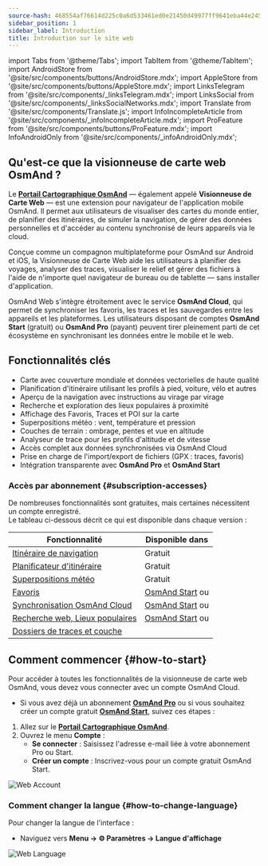 ```yaml
---
source-hash: 468554af76614d225c0a6d533461ed0e21450d49977ff9641eba44e245d32a09
sidebar_position: 1
sidebar_label: Introduction
title: Introduction sur le site web
---
```


import Tabs from '@theme/Tabs';
import TabItem from '@theme/TabItem';
import AndroidStore from '@site/src/components/buttons/AndroidStore.mdx';
import AppleStore from '@site/src/components/buttons/AppleStore.mdx';
import LinksTelegram from '@site/src/components/_linksTelegram.mdx';
import LinksSocial from '@site/src/components/_linksSocialNetworks.mdx';
import Translate from '@site/src/components/Translate.js';
import InfoIncompleteArticle from '@site/src/components/_infoIncompleteArticle.mdx';
import ProFeature from '@site/src/components/buttons/ProFeature.mdx';
import InfoAndroidOnly from '@site/src/components/_infoAndroidOnly.mdx';

<InfoIncompleteArticle/>

## Qu'est-ce que la visionneuse de carte web OsmAnd ?

Le [**Portail Cartographique OsmAnd**](https://osmand.net/map) — également appelé **Visionneuse de Carte Web** — est une extension pour navigateur de l'application mobile OsmAnd. Il permet aux utilisateurs de visualiser des cartes du monde entier, de planifier des itinéraires, de simuler la navigation, de gérer des données personnelles et d'accéder au contenu synchronisé de leurs appareils via le cloud.

Conçue comme un compagnon multiplateforme pour OsmAnd sur Android et iOS, la Visionneuse de Carte Web aide les utilisateurs à planifier des voyages, analyser des traces, visualiser le relief et gérer des fichiers à l'aide de n'importe quel navigateur de bureau ou de tablette — sans installer d'application.

OsmAnd Web s'intègre étroitement avec le service **OsmAnd Cloud**, qui permet de synchroniser les favoris, les traces et les sauvegardes entre les appareils et les plateformes. Les utilisateurs disposant de comptes **OsmAnd Start** (gratuit) ou **OsmAnd Pro** (payant) peuvent tirer pleinement parti de cet écosystème en synchronisant les données entre le mobile et le web.



## Fonctionnalités clés

- Carte avec couverture mondiale et données vectorielles de haute qualité
- Planification d'itinéraire utilisant les profils à pied, voiture, vélo et autres
- Aperçu de la navigation avec instructions au virage par virage
- Recherche et exploration des lieux populaires à proximité
- Affichage des Favoris, Traces et POI sur la carte
- Superpositions météo : vent, température et pression
- Couches de terrain : ombrage, pentes et vue en altitude
- Analyseur de trace pour les profils d'altitude et de vitesse
- Accès complet aux données synchronisées via OsmAnd Cloud
- Prise en charge de l'import/export de fichiers (GPX : traces, favoris)
- Intégration transparente avec **OsmAnd Pro** et **OsmAnd Start**



### Accès par abonnement {#subscription-accesses}

De nombreuses fonctionnalités sont gratuites, mais certaines nécessitent un compte enregistré.  
Le tableau ci-dessous décrit ce qui est disponible dans chaque version :

| Fonctionnalité | Disponible dans |
|--------|--------------|
| [Itinéraire de navigation](./planner.md) | Gratuit |
| [Planificateur d'itinéraire](./planner.md) | Gratuit |
| [Superpositions météo](./web-map.md) | Gratuit |
| [Favoris](./web-map.md) | [OsmAnd Start](https://osmand.net/blog/start) ou <ProFeature/> |
| [Synchronisation OsmAnd Cloud](./web-cloud.md) | [OsmAnd Start](https://osmand.net/blog/start) ou <ProFeature/> |
| [Recherche web, Lieux populaires](./web-search.md) | [OsmAnd Start](https://osmand.net/blog/start) ou <ProFeature/> |
| [Dossiers de traces et couche](./web-map.md) | <ProFeature/> |


## Comment commencer {#how-to-start}

Pour accéder à toutes les fonctionnalités de la visionneuse de carte web OsmAnd, vous devez vous connecter avec un compte OsmAnd Cloud.

- Si vous avez déjà un abonnement [**OsmAnd Pro**](../personal/osmand-cloud.md#login) ou si vous souhaitez créer un compte gratuit [**OsmAnd Start**](../personal/osmand-cloud.md#osmand-start), suivez ces étapes :

1. Allez sur le [**Portail Cartographique OsmAnd**](https://osmand.net/map).
2. Ouvrez le menu **Compte** :
   - **Se connecter** : Saisissez l'adresse e-mail liée à votre abonnement Pro ou Start.
   - **Créer un compte** : Inscrivez-vous pour un compte gratuit OsmAnd Start.

![Web Account](@site/static/img/web/web_account.png)



### Comment changer la langue {#how-to-change-language}

Pour changer la langue de l'interface :

- Naviguez vers **Menu → ⚙ Paramètres → Langue d'affichage**

![Web Language](@site/static/img/web/web_language.png)